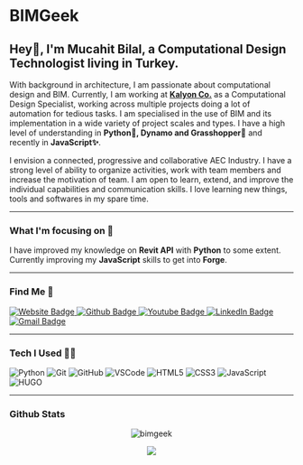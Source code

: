 # BIMGeek

## Hey👋, I'm Mucahit Bilal, a Computational Design Technologist living in Turkey.

With background in architecture, I am passionate about computational design and BIM. Currently, I am working at **[Kalyon Co.](https://kalyonholding.com/Home)** as a Computational Design Specialist, working across multiple projects doing a lot of automation for tedious tasks. I am specialised in the use of BIM and its implementation in a wide variety of project scales and types. I have a high level of understanding in **Python🐍, Dynamo and Grasshopper🦗** and recently in **JavaScript✨**. 

I envision a connected, progressive and collaborative AEC Industry. I have a strong level of ability to organize activities, work with team members and increase the motivation of team. I am open to learn, extend, and improve the individual capabilities and communication skills. I love learning new things, tools and softwares in my spare time.

---

### What I'm focusing on 🎯
I have improved my knowledge on **Revit API** with **Python** to some extent. Currently improving my **JavaScript** skills to get into **Forge**.

---

### Find Me 🔎

<a href="https://bimgeek.github.io/">
    <img src="https://img.shields.io/badge/-WEBSITE-grey?style=for-the-badge&logo=appveyor&logoColor=white" alt="Website Badge" />
</a>

<a href="https://github.com/bimgeek">
    <img src="https://img.shields.io/badge/-GITHUB-black?style=for-the-badge&logo=github" alt="Github Badge" />
</a>

<a href="https://www.youtube.com/channel/UCLwgBbBfZLcqqbta10a_fpQ">
    <img src="https://img.shields.io/badge/-YOUTUBE-FF0000?style=for-the-badge&logo=youtube" alt="Youtube Badge" />
</a>

<a href="https://tr.linkedin.com/in/mücahit-bilal-göker-a44451121">
    <img src="https://img.shields.io/badge/-LINKEDIN-blue?style=for-the-badge&logo=linkedin" alt="LinkedIn Badge" />
</a>

<a href="mailto:mucahitbgoker@gmail.com">
    <img src="https://img.shields.io/badge/-GMAIL-white?style=for-the-badge&logo=gmail" alt="Gmail Badge" />
</a>

---

### Tech I Used 👨‍💻

![Python](https://img.shields.io/badge/PYTHON-3776AB.svg?&style=for-the-badge&logo=python&logoColor=white)
![Git](https://img.shields.io/badge/GIT-%23F05033.svg?&style=for-the-badge&logo=git&logoColor=white)
![GitHub](https://img.shields.io/badge/GITHUB-121011.svg?&style=for-the-badge&logo=github&logoColor=white)
![VSCode](https://img.shields.io/badge/vscode-007ACC.svg?style=for-the-badge&logo=visualstudiocode&logoColor=white)
![HTML5](https://img.shields.io/badge/HTML5-E34F26.svg?&style=for-the-badge&logo=html5&logoColor=white)
![CSS3](https://img.shields.io/badge/CSS3-%231572B6.svg?&style=for-the-badge&logo=css3&logoColor=white)
![JavaScript](https://img.shields.io/badge/JAVASCRIPT-F7DF1E.svg?&style=for-the-badge&logo=javascript&logoColor=323330)
![HUGO](https://img.shields.io/badge/%20-HUGO-blue?style=for-the-badge&logo=hugo&logoColor=white)

---

### Github Stats

<p align="center"> <img src="https://github-readme-stats.vercel.app/api?username=bimgeek&show_icons=true&theme=gotham" alt="bimgeek" />
<p align="center"><img src="https://github-readme-stats.vercel.app/api/top-langs/?username=bimgeek&layout=compact&theme=react"/></p>
